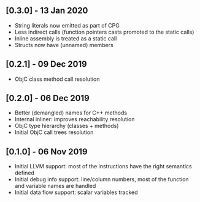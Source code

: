 ## [0.3.0] - 13 Jan 2020

- String literals now emitted as part of CPG
- Less indirect calls (function pointers casts promoted to the static calls)
- Inline assembly is treated as a static call
- Structs now have (unnamed) members

## [0.2.1] - 09 Dec 2019

- ObjC class method call resolution

## [0.2.0] - 06 Dec 2019

- Better (demangled) names for C++ methods
- Internal inliner: improves reachability resolution
- ObjC type hierarchy (classes + methods)
- Initial ObjC call trees resolution

## [0.1.0] - 06 Nov 2019

- Initial LLVM support: most of the instructions have the right semantics defined
- Initial debug info support: line/column numbers, most of the function and variable names are handled
- Initial data flow support: scalar variables tracked